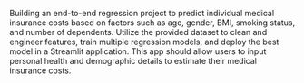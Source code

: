 Building an end-to-end regression project to predict individual medical insurance costs based on factors such as age, gender, BMI, smoking status, and number of dependents. 
Utilize the provided dataset to clean and engineer features, train multiple regression models, and deploy the best model in a Streamlit application. 
This app should allow users to input personal health and demographic details to estimate their medical insurance costs.
